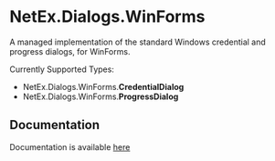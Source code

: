 # NetEx.Dialogs.WinForms

A managed implementation of the standard Windows credential and progress dialogs, for WinForms.

Currently Supported Types:
- NetEx.Dialogs.WinForms.**CredentialDialog**
- NetEx.Dialogs.WinForms.**ProgressDialog**

## Documentation

Documentation is available [here](https://peckmore.github.io/NetEx)